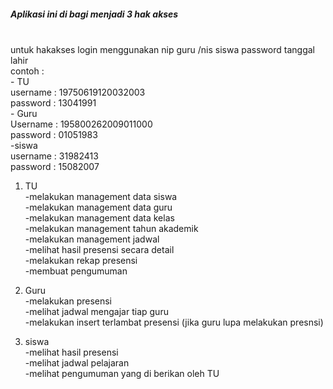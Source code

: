 <h5> Aplikasi ini di bagi menjadi 3 hak akses </h5> <br>
untuk hakakses login menggunakan nip guru /nis siswa password tanggal lahir <br>
contoh : <br>
        - TU <br>
          username : 19750619120032003 <br>
          password : 13041991<br>
        - Guru <br>
          Username : 195800262009011000 <br>
          password : 01051983 <br>
        -siswa <br>
          username : 31982413 <br>
          password : 15082007 <br>

1. TU <br>
   -melakukan management data siswa <br>
   -melakukan management data guru <br>
   -melakukan management data kelas <br>
   -melakukan management tahun akademik <br>
   -melakukan management jadwal <br>
   -melihat hasil presensi secara detail <br>
   -melakukan rekap presensi <br>
   -membuat pengumuman <br>
   
3. Guru <br>
   -melakukan presensi <br>
   -melihat jadwal mengajar tiap guru <br>
   -melakukan insert terlambat presensi (jika guru lupa melakukan presnsi) <br> 
   
5. siswa <br>
   -melihat hasil presensi <br>
   -melihat jadwal pelajaran <br>
   -melihat pengumuman yang di berikan oleh TU <br>
